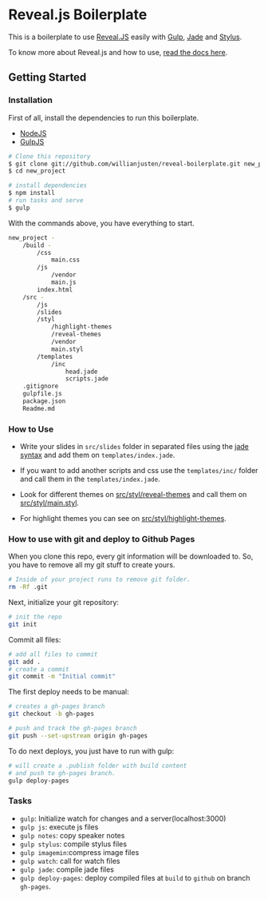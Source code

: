 # Reveal.js Boilerplate

This is a boilerplate to use [Reveal.JS](http://lab.hakim.se/reveal-js/) easily with [Gulp](http://gulpjs.com/), [Jade](http://jade-lang.com/) and [Stylus](http://learnboost.github.io/stylus/).

To know more about Reveal.js and how to use, [read the docs here](https://github.com/hakimel/reveal.js).


## Getting Started

### Installation

First of all, install the dependencies to run this boilerplate.

- [NodeJS](http://nodejs.org/)
- [GulpJS](http://gulpjs.com/)

```sh
# Clone this repository
$ git clone git://github.com/willianjusten/reveal-boilerplate.git new_project
$ cd new_project

# install dependencies
$ npm install
# run tasks and serve
$ gulp
```

With the commands above, you have everything to start.

```sh
new_project -
	/build -
		/css
			main.css
		/js
		    /vendor
			main.js
		index.html
	/src -
		/js
		/slides
		/styl
			/highlight-themes
			/reveal-themes
			/vendor
			main.styl
		/templates
			/inc
				head.jade
				scripts.jade
	.gitignore	
	gulpfile.js
	package.json
	Readme.md
```

### How to Use

- Write your slides in `src/slides` folder in separated files using the [jade syntax](http://jade-lang.com/) and add them on `templates/index.jade`.

- If you want to add another scripts and css use the `templates/inc/` folder and call them in the  `templates/index.jade`.

- Look for different themes on [src/styl/reveal-themes](https://github.com/willianjusten/reveal-boilerplate/tree/master/src/styl/reveal-themes) and call them on [src/styl/main.styl](https://github.com/willianjusten/reveal-boilerplate/blob/master/src/styl/main.styl). 

- For highlight themes you can see on [src/styl/highlight-themes](https://github.com/willianjusten/reveal-boilerplate/blob/master/src/styl/highlight-themes/).

### How to use with git and deploy to Github Pages

When you clone this repo, every git information will be downloaded to. So, you have to remove all my git stuff to create yours.

```sh
# Inside of your project runs to remove git folder.
rm -Rf .git
```

Next, initialize your git repository:

```sh
# init the repo
git init
```

Commit all files:

```sh
# add all files to commit
git add .
# create a commit
git commit -m "Initial commit"
```

The first deploy needs to be manual:

```sh
# creates a gh-pages branch
git checkout -b gh-pages

# push and track the gh-pages branch
git push --set-upstream origin gh-pages
```

To do next deploys, you just have to run with gulp:

```sh
# will create a .publish folder with build content
# and push to gh-pages branch.
gulp deploy-pages
```

### Tasks

- `gulp`: Initialize watch for changes and a server(localhost:3000)
- `gulp js`: execute js files
- `gulp notes`: copy speaker notes
- `gulp stylus`: compile stylus files
- `gulp imagemin`:compress image files
- `gulp watch`: call for watch files
- `gulp jade`: compile jade files
- `gulp deploy-pages`: deploy compiled files at `build` to `github` on branch `gh-pages`.